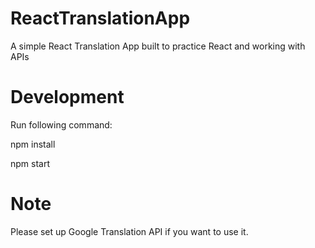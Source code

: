 # ReactTranslationApp
A simple React Translation App built to practice React and working with APIs 

# Development

Run following command:

npm install

npm start

# Note

Please set up Google Translation API if you want to use it.

